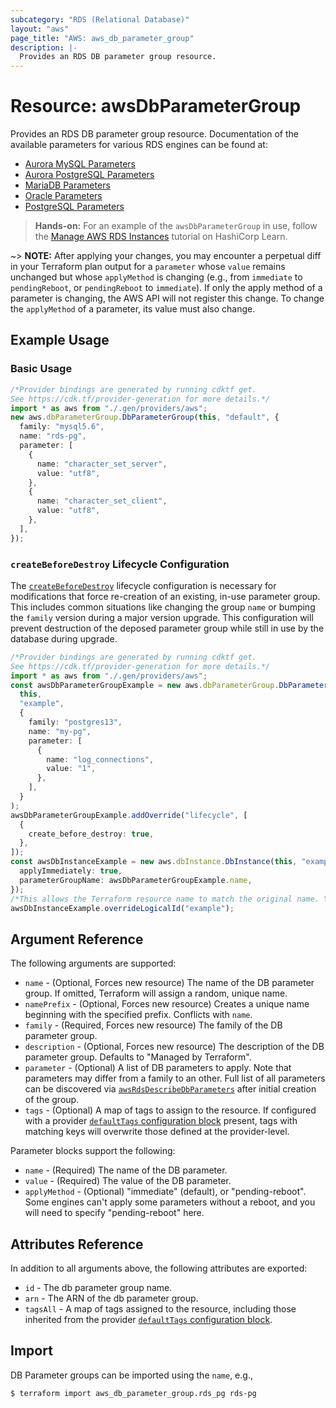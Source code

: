 ```yaml
---
subcategory: "RDS (Relational Database)"
layout: "aws"
page_title: "AWS: aws_db_parameter_group"
description: |-
  Provides an RDS DB parameter group resource.
---
```


# Resource: awsDbParameterGroup

Provides an RDS DB parameter group resource. Documentation of the available parameters for various RDS engines can be found at:

* [Aurora MySQL Parameters](https://docs.aws.amazon.com/AmazonRDS/latest/UserGuide/AuroraMySQL.Reference.html)
* [Aurora PostgreSQL Parameters](https://docs.aws.amazon.com/AmazonRDS/latest/UserGuide/AuroraPostgreSQL.Reference.html)
* [MariaDB Parameters](https://docs.aws.amazon.com/AmazonRDS/latest/UserGuide/Appendix.MariaDB.Parameters.html)
* [Oracle Parameters](https://docs.aws.amazon.com/AmazonRDS/latest/UserGuide/USER_ModifyInstance.Oracle.html#USER_ModifyInstance.Oracle.sqlnet)
* [PostgreSQL Parameters](https://docs.aws.amazon.com/AmazonRDS/latest/UserGuide/Appendix.PostgreSQL.CommonDBATasks.html#Appendix.PostgreSQL.CommonDBATasks.Parameters)

> **Hands-on:** For an example of the `awsDbParameterGroup` in use, follow the [Manage AWS RDS Instances](https://learn.hashicorp.com/tutorials/terraform/aws-rds?in=terraform/aws\&utm_source=WEBSITE\&utm_medium=WEB_IO\&utm_offer=ARTICLE_PAGE\&utm_content=DOCS) tutorial on HashiCorp Learn.

\~> **NOTE:** After applying your changes, you may encounter a perpetual diff in your Terraform plan
output for a `parameter` whose `value` remains unchanged but whose `applyMethod` is changing
(e.g., from `immediate` to `pendingReboot`, or `pendingReboot` to `immediate`). If only the
apply method of a parameter is changing, the AWS API will not register this change. To change
the `applyMethod` of a parameter, its value must also change.

## Example Usage

### Basic Usage

```typescript
/*Provider bindings are generated by running cdktf get.
See https://cdk.tf/provider-generation for more details.*/
import * as aws from "./.gen/providers/aws";
new aws.dbParameterGroup.DbParameterGroup(this, "default", {
  family: "mysql5.6",
  name: "rds-pg",
  parameter: [
    {
      name: "character_set_server",
      value: "utf8",
    },
    {
      name: "character_set_client",
      value: "utf8",
    },
  ],
});

```

### `createBeforeDestroy` Lifecycle Configuration

The [`createBeforeDestroy`](https://developer.hashicorp.com/terraform/language/meta-arguments/lifecycle#create_before_destroy)
lifecycle configuration is necessary for modifications that force re-creation of an existing,
in-use parameter group. This includes common situations like changing the group `name` or
bumping the `family` version during a major version upgrade. This configuration will prevent destruction
of the deposed parameter group while still in use by the database during upgrade.

```typescript
/*Provider bindings are generated by running cdktf get.
See https://cdk.tf/provider-generation for more details.*/
import * as aws from "./.gen/providers/aws";
const awsDbParameterGroupExample = new aws.dbParameterGroup.DbParameterGroup(
  this,
  "example",
  {
    family: "postgres13",
    name: "my-pg",
    parameter: [
      {
        name: "log_connections",
        value: "1",
      },
    ],
  }
);
awsDbParameterGroupExample.addOverride("lifecycle", [
  {
    create_before_destroy: true,
  },
]);
const awsDbInstanceExample = new aws.dbInstance.DbInstance(this, "example_1", {
  applyImmediately: true,
  parameterGroupName: awsDbParameterGroupExample.name,
});
/*This allows the Terraform resource name to match the original name. You can remove the call if you don't need them to match.*/
awsDbInstanceExample.overrideLogicalId("example");

```

## Argument Reference

The following arguments are supported:

* `name` - (Optional, Forces new resource) The name of the DB parameter group. If omitted, Terraform will assign a random, unique name.
* `namePrefix` - (Optional, Forces new resource) Creates a unique name beginning with the specified prefix. Conflicts with `name`.
* `family` - (Required, Forces new resource) The family of the DB parameter group.
* `description` - (Optional, Forces new resource) The description of the DB parameter group. Defaults to "Managed by Terraform".
* `parameter` - (Optional) A list of DB parameters to apply. Note that parameters may differ from a family to an other. Full list of all parameters can be discovered via [`awsRdsDescribeDbParameters`](https://docs.aws.amazon.com/cli/latest/reference/rds/describe-db-parameters.html) after initial creation of the group.
* `tags` - (Optional) A map of tags to assign to the resource. If configured with a provider [`defaultTags` configuration block](https://registry.terraform.io/providers/hashicorp/aws/latest/docs#default_tags-configuration-block) present, tags with matching keys will overwrite those defined at the provider-level.

Parameter blocks support the following:

* `name` - (Required) The name of the DB parameter.
* `value` - (Required) The value of the DB parameter.
* `applyMethod` - (Optional) "immediate" (default), or "pending-reboot". Some
  engines can't apply some parameters without a reboot, and you will need to
  specify "pending-reboot" here.

## Attributes Reference

In addition to all arguments above, the following attributes are exported:

* `id` - The db parameter group name.
* `arn` - The ARN of the db parameter group.
* `tagsAll` - A map of tags assigned to the resource, including those inherited from the provider [`defaultTags` configuration block](https://registry.terraform.io/providers/hashicorp/aws/latest/docs#default_tags-configuration-block).

## Import

DB Parameter groups can be imported using the `name`, e.g.,

```console
$ terraform import aws_db_parameter_group.rds_pg rds-pg
```
